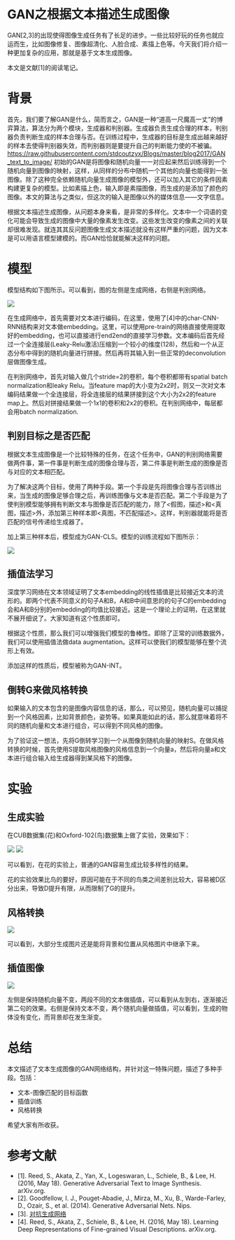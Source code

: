 # GAN之根据文本描述生成图像

GAN[2,3]的出现使得图像生成任务有了长足的进步。一些比较好玩的任务也就应运而生，比如图像修复、图像超清化、人脸合成、素描上色等。今天我们将介绍一种更加复杂的应用，那就是基于文本生成图像。

本文是文献[1]的阅读笔记。

# 背景

首先，我们要了解GAN是什么，简而言之，GAN是一种“道高一尺魔高一丈”的博弈算法，算法分为两个模块，生成器和判别器。生成器负责生成合理的样本，判别器负责判断生成的样本合理与否。在训练过程中，生成器的目标是生成出越来越好的样本去使得判别器失效，而判别器则是要提升自己的判断能力使的不被骗。
https://raw.githubusercontent.com/stdcoutzyx/Blogs/master/blog2017/GAN_text_to_image/
初始的GAN是将图像和随机向量一一对应起来然后训练得到一个随机向量到图像的映射，这样，从同样的分布中随机一个其他的向量也能得到一张图像。除了这种完全依赖随机向量生成图像的模型外，还可以加入其它的条件因素构建更复杂的模型。比如素描上色，输入即是素描图像，而生成的是添加了颜色的图像。本文的算法与之类似，但这次的输入是图像以外的媒体信息——文字信息。

根据文本描述生成图像，从问题本身来看，是非常的多样化。文本中一个词语的变化可能会导致生成的图像中大量的像素发生改变。这些发生改变的像素之间的关联却很难发现。就连其其反问题图像生成文本描述就没有这样严重的问题，因为文本是可以用语言模型建模的。而GAN恰恰就能解决这样的问题。


# 模型

模型结构如下图所示。可以看到，图的左侧是生成网络，右侧是判别网络。

![](https://raw.githubusercontent.com/stdcoutzyx/Blogs/master/blog2017/GAN_text_to_image/1.png)

在生成网络中，首先需要对文本进行编码，在这里，使用了[4]中的char-CNN-RNN结构来对文本做embedding。这里，可以使用pre-train的网络直接使用提取好的embedding，也可以直接进行end2end的直接学习参数。文本编码后首先经过一个全连接层(Leaky-Relu激活)压缩到一个较小的维度(128)，然后和一个从正态分布中得到的随机向量进行拼接。然后再将其输入到一些正常的deconvolution层做图像生成。

在判别网络中，首先对输入做几个stride=2的卷积，每个卷积都带有spatial batch normalization和leaky Relu。当feature map的大小变为2x2时，则又一次对文本编码结果做一个全连接层，将全连接层的结果拼接到这个大小为2x2的feature map上。然后对拼接结果做一个1x1的卷积和2x2的卷积。在判别网络中，每层都会用batch normalization.

## 判别目标之是否匹配

根据文本生成图像是一个比较特殊的任务，在这个任务中，GAN的判别网络需要做两件事，第一件事是判断生成的图像合理与否，第二件事是判断生成的图像是否与对应的文本相匹配。

为了解决这两个目标，使用了两种手段。第一个手段是先将图像合理与否训练出来，当生成的图像足够合理之后，再训练图像与文本是否匹配。第二个手段是为了使判别模型能够拥有判断文本与图像是否匹配的能力，除了<假图，描述>和<真图，描述>外，添加第三种样本即<真图，不匹配描述>。这样，判别器就能将是否匹配的信号传递给生成器了。

加上第三种样本后，模型成为GAN-CLS。模型的训练流程如下图所示：

![](https://raw.githubusercontent.com/stdcoutzyx/Blogs/master/blog2017/GAN_text_to_image/2.png)

## 插值法学习

深度学习网络在文本领域证明了文本embedding的线性插值是比较接近文本的流形的。即两个代表不同意义的句子A和B，A和B中间意思的的句子C的embedding会和A和B分别的embedding的均值比较接近。这是一个理论上的证明，在这里就不展开细说了。大家知道有这个性质即可。

根据这个性质，那么我们可以增强我们模型的鲁棒性。即除了正常的训练数据外，我们可以使用插值法做data augmentation。这样可以使我们的模型能够在整个流形上有效。

添加这样的性质后，模型被称为GAN-INT。

## 倒转G来做风格转换

如果输入的文本包含的是图像内容信息的话，那么，可以预见，随机向量可以捕捉到一个风格因素，比如背景颜色，姿势等。如果真能如此的话，那么就意味着将不同的随机向量和文本进行组合，可以得到不同风格的图像。

为了验证这一想法，先将G倒转学习到一个从图像到随机向量的映射S。在做风格转换的时候，首先使用S提取风格图像的风格信息到一个向量a，然后将向量a和文本进行组合输入给生成器得到某风格下的图像。

# 实验

## 生成实验
在CUB数据集(花)和Oxford-102(鸟)数据集上做了实验，效果如下：

![](https://raw.githubusercontent.com/stdcoutzyx/Blogs/master/blog2017/GAN_text_to_image/3.png)
![](https://raw.githubusercontent.com/stdcoutzyx/Blogs/master/blog2017/GAN_text_to_image/4.png)

可以看到，在花的实验上，普通的GAN容易生成比较多样性的结果。

花的实验效果比鸟的要好，原因可能在于不同的鸟类之间差别比较大，容易被D区分出来，导致D提升有限，从而限制了G的提升。

## 风格转换

![](https://raw.githubusercontent.com/stdcoutzyx/Blogs/master/blog2017/GAN_text_to_image/5.png)

可以看到，大部分生成图片还是能将背景和位置从风格图片中继承下来。

## 插值图像

![](https://raw.githubusercontent.com/stdcoutzyx/Blogs/master/blog2017/GAN_text_to_image/6.png)

左侧是保持随机向量不变，两段不同的文本做插值，可以看到从左到右，逐渐接近第二句的效果。右侧是保持文本不变，两个随机向量做插值，可以看到，生成的物体没有变化，而背景却在发生渐变。

# 总结

本文描述了文本生成图像的GAN网络结构，并针对这一特殊问题，描述了多种手段。包括：

- 文本-图像匹配的目标函数
- 插值训练
- 风格转换

希望大家有所收获。






# 参考文献
- [1]. Reed, S., Akata, Z., Yan, X., Logeswaran, L., Schiele, B., & Lee, H. (2016, May 18). Generative Adversarial Text to Image Synthesis. arXiv.org.
- [2]. Goodfellow, I. J., Pouget-Abadie, J., Mirza, M., Xu, B., Warde-Farley, D., Ozair, S., et al. (2014). Generative Adversarial Nets. Nips.
- [3]. [对抗生成网络](http://blog.csdn.net/stdcoutzyx/article/details/53151038)
- [4]. Reed, S., Akata, Z., Schiele, B., & Lee, H. (2016, May 18). Learning Deep Representations of Fine-grained Visual Descriptions. arXiv.org.
